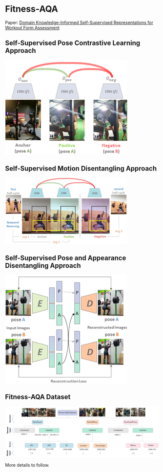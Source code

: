 # Fitness-AQA
Paper: [Domain Knowledge-Informed Self-Supervised Representations for Workout Form Assessment](https://arxiv.org/abs/2202.14019)

## Self-Supervised Pose Contrastive Learning Approach
<p align="left"> <img src="imgs/pose_contrastive_framework_2.png?raw=true" alt="cvcspc" width="400"/> </p>

## Self-Supervised Motion Disentangling Approach
<p align="left"> <img src="imgs/approach_md.gif?raw=true" alt="motion_disentangling" width="400"/> </p>

## Self-Supervised Pose and Appearance Disentangling Approach
<p align="left"> <img src="imgs/swapping_approach_2_1.png?raw=true" alt="pose_appearance_disentangling" width="400"/> </p>

## Fitness-AQA Dataset
<p align="left"> <img src="imgs/exercise_dataset_hierarchy_3.png?raw=true" alt="fitness-aqa_dataset" width="800"/> </p>

More details to follow.
